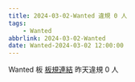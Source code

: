 ```yaml
---
title: 2024-03-02-Wanted 違規 0 人
tags:
    - Wanted
abbrlink: 2024-03-02-Wanted
date: Wanted-2024-03-02 12:00:00
---
```

Wanted 板 [板規連結](https://www.ptt.cc/bbs/Wanted/M.1608829773.A.D3B.html)
昨天違規 0 人
